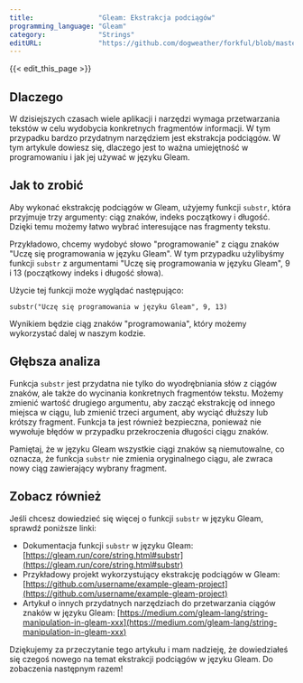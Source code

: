 ```yaml
---
title:                "Gleam: Ekstrakcja podciągów"
programming_language: "Gleam"
category:             "Strings"
editURL:              "https://github.com/dogweather/forkful/blob/master/content/pl/gleam/extracting-substrings.md"
---
```


{{< edit_this_page >}}

## Dlaczego

W dzisiejszych czasach wiele aplikacji i narzędzi wymaga przetwarzania tekstów w celu wydobycia konkretnych fragmentów informacji. W tym przypadku bardzo przydatnym narzędziem jest ekstrakcja podciągów. W tym artykule dowiesz się, dlaczego jest to ważna umiejętność w programowaniu i jak jej używać w języku Gleam.

## Jak to zrobić

Aby wykonać ekstrakcję podciągów w Gleam, użyjemy funkcji `substr`, która przyjmuje trzy argumenty: ciąg znaków, indeks początkowy i długość. Dzięki temu możemy łatwo wybrać interesujące nas fragmenty tekstu.

Przykładowo, chcemy wydobyć słowo "programowanie" z ciągu znaków "Uczę się programowania w języku Gleam". W tym przypadku użylibyśmy funkcji `substr` z argumentami "Uczę się programowania w języku Gleam", 9 i 13 (początkowy indeks i długość słowa).

Użycie tej funkcji może wyglądać następująco:

```Gleam
substr("Uczę się programowania w języku Gleam", 9, 13)
```

Wynikiem będzie ciąg znaków "programowania", który możemy wykorzystać dalej w naszym kodzie.

## Głębsza analiza

Funkcja `substr` jest przydatna nie tylko do wyodrębniania słów z ciągów znaków, ale także do wycinania konkretnych fragmentów tekstu. Możemy zmienić wartość drugiego argumentu, aby zacząć ekstrakcję od innego miejsca w ciągu, lub zmienić trzeci argument, aby wyciąć dłuższy lub krótszy fragment. Funkcja ta jest również bezpieczna, ponieważ nie wywołuje błędów w przypadku przekroczenia długości ciągu znaków.

Pamiętaj, że w języku Gleam wszystkie ciągi znaków są niemutowalne, co oznacza, że ​​funkcja `substr` nie zmienia oryginalnego ciągu, ale zwraca nowy ciąg zawierający wybrany fragment.

## Zobacz również

Jeśli chcesz dowiedzieć się więcej o funkcji `substr` w języku Gleam, sprawdź poniższe linki:

- Dokumentacja funkcji `substr` w języku Gleam: [https://gleam.run/core/string.html#substr](https://gleam.run/core/string.html#substr)
- Przykładowy projekt wykorzystujący ekstrakcję podciągów w Gleam: [https://github.com/username/example-gleam-project](https://github.com/username/example-gleam-project)
- Artykuł o innych przydatnych narzędziach do przetwarzania ciągów znaków w języku Gleam: [https://medium.com/gleam-lang/string-manipulation-in-gleam-xxx](https://medium.com/gleam-lang/string-manipulation-in-gleam-xxx)

Dziękujemy za przeczytanie tego artykułu i mam nadzieję, że dowiedziałeś się czegoś nowego na temat ekstrakcji podciągów w języku Gleam. Do zobaczenia następnym razem!